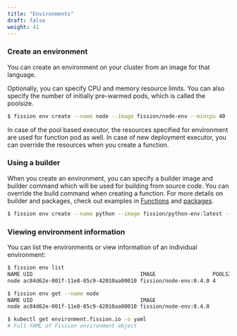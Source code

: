 ```yaml
---
title: "Environments"
draft: false
weight: 41
---
```


### Create an environment

You can create an environment on your cluster from an image for that
language. 

Optionally, you can specify CPU and memory resource limits. You can
also specify the number of initially pre-warmed pods, which is called
the poolsize.

```bash
$ fission env create --name node --image fission/node-env --mincpu 40 --maxcpu 80 --minmemory 64 --maxmemory 128 --poolsize 4
```

In case of the pool based executor, the resources specified for
environment are used for function pod as well. In case of new
deployment executor, you can override the resources when you create a
function.

### Using a builder

When you create an environment, you can specify a builder image and
builder command which will be used for building from source code. You
can override the build command when creating a function.  For more
details on builder and packages, check out examples in
[Functions](../functions) and [packages](../package).

```bash
$ fission env create --name python --image fission/python-env:latest --builder fission/python-builder:latest
```

### Viewing environment information

You can list the environments or view information of an individual environment:

```bash
$ fission env list
NAME UID                                  IMAGE                  POOLSIZE MINCPU MAXCPU MINMEMORY MAXMEMORY
node ac84d62e-001f-11e8-85c9-42010aa00010 fission/node-env:0.4.0 4        40m    80m    64Mi      128Mi

$ fission env get --name node
NAME UID                                  IMAGE
node ac84d62e-001f-11e8-85c9-42010aa00010 fission/node-env:0.4.0

$ kubectl get environment.fission.io -o yaml
# Full YAML of Fission environment object

```
